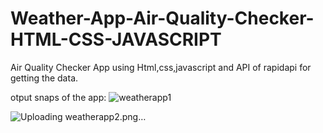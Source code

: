 # Weather-App-Air-Quality-Checker-HTML-CSS-JAVASCRIPT
Air Quality Checker App using Html,css,javascript and API of rapidapi for getting the data.


otput snaps of the app:
![weatherapp1](https://github.com/Lakshmikarunesh/Weather-App-Air-Quality-Checker-HTML-CSS-JAVASCRIPT/assets/107470513/1e41a884-f4f9-4c60-bd51-6a23d883c0be)

![Uploading weatherapp2.png…]()
